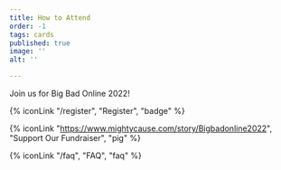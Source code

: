 ```yaml
---
title: How to Attend
order: -1
tags: cards
published: true
image: ''
alt: ''

---
```

Join us for Big Bad Online 2022!

{% iconLink "/register", "Register", "badge" %}

{% iconLink "https://www.mightycause.com/story/Bigbadonline2022", "Support Our Fundraiser", "pig" %}

{% iconLink "/faq", "FAQ", "faq" %}